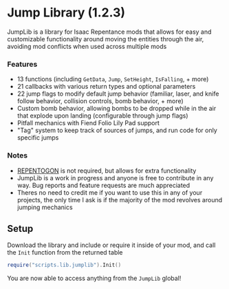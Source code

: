 # Jump Library (1.2.3)
JumpLib is a library for Isaac Repentance mods that allows for easy and customizable functionality around moving the entities through the air, avoiding mod conflicts when used across multiple mods
### Features
- 13 functions (including `GetData`, `Jump`, `SetHeight`, `IsFalling`, + more)
- 21 callbacks with various return types and optional parameters
- 22 jump flags to modify default jump behavior (familiar, laser, and knife follow behavior, collision controls, bomb behavior, + more)
- Custom bomb behavior, allowing bombs to be dropped while in the air that explode upon landing (configurable through jump flags)
- Pitfall mechanics with Fiend Folio Lily Pad support
- "Tag" system to keep track of sources of jumps, and run code for only specific jumps
### Notes
- [REPENTOGON](https://github.com/TeamREPENTOGON/REPENTOGON) is not required, but allows for extra functionality
- JumpLib is a work in progress and anyone is free to contribute in any way. Bug reports and feature requests are much appreciated
- Theres no need to credit me if you want to use this in any of your projects, the only time I ask is if the majority of the mod revolves around jumping mechanics

## Setup
Download the library and include or require it inside of your mod, and call the `Init` function from the returned table
```lua
require("scripts.lib.jumplib").Init()
```
You are now able to access anything from the `JumpLib` global!
